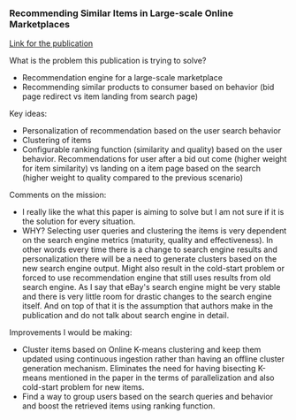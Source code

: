 ### Recommending Similar Items in Large-scale Online Marketplaces

[Link for the publication](https://pdfs.semanticscholar.org/e107/0c60d926e69298263e9ca36c698b69a21914.pdf)

What is the problem this publication is trying to solve?
* Recommendation engine for a large-scale marketplace
* Recommending similar products to consumer based on behavior (bid page redirect vs item landing from search page)

Key ideas:
* Personalization of recommendation based on the user search behavior
* Clustering of items
* Configurable ranking function (similarity and quality) based on the user behavior. Recommendations for user after a bid out come (higher weight for item similarity) vs landing on a item page based on the search (higher weight to quality compared to the previous scenario)

Comments on the mission:
* I really like the what this paper is aiming to solve but I am not sure if it is the solution for every situation.
* WHY? Selecting user queries and clustering the items is very dependent on the search engine metrics (maturity, quality and effectiveness). In other words every time there is a change to search engine results and personalization there will be a need to generate clusters based on the new search engine output. Might also result in the cold-start problem or forced to use recommendation engine that still uses results from old search engine. As I say that eBay's search engine might be very stable and there is very little room for drastic changes to the search engine itself. And on top of that it is the assumption that authors make in the publication and do not talk about search engine in detail.

Improvements I would be making:
* Cluster items based on Online K-means clustering and keep them updated using continuous ingestion rather than having an offline cluster generation mechanism. Eliminates the need for having bisecting K-means mentioned in the paper in the terms of parallelization and also cold-start problem for new items.
* Find a way to group users based on the search queries and behavior and boost the retrieved items using ranking function.

